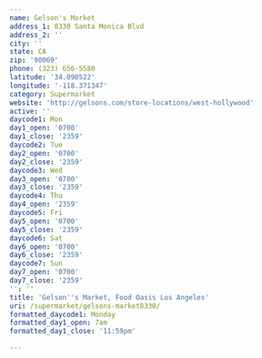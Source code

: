 ```yaml
---
name: Gelson's Market
address_1: 8330 Santa Monica Blvd
address_2: ''
city: ''
state: CA
zip: '90069'
phone: (323) 656-5580
latitude: '34.090522'
longitude: '-118.371347'
category: Supermarket
website: 'http://gelsons.com/store-locations/west-hollywood'
active: ''
daycode1: Mon
day1_open: '0700'
day1_close: '2359'
daycode2: Tue
day2_open: '0700'
day2_close: '2359'
daycode3: Wed
day3_open: '0700'
day3_close: '2359'
daycode4: Thu
day4_open: '2359'
daycode5: Fri
day5_open: '0700'
day5_close: '2359'
daycode6: Sat
day6_open: '0700'
day6_close: '2359'
daycode7: Sun
day7_open: '0700'
day7_close: '2359'
'': ''
title: 'Gelson''s Market, Food Oasis Los Angeles'
uri: /supermarket/gelsons-market8330/
formatted_daycode1: Monday
formatted_day1_open: 7am
formatted_day1_close: '11:59pm'

---
```

